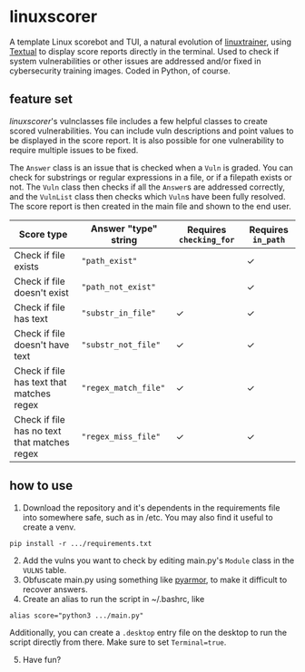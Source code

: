 # linuxscorer

A template Linux scorebot and TUI, a natural evolution of [linuxtrainer](//github.com/sebasterisk/linuxtrainer), using [Textual](//textual.textualize.io/) to display score reports directly in the terminal. Used to check if system vulnerabilities or other issues are addressed and/or fixed in cybersecurity training images. Coded in Python, of course. 

## feature set
*linuxscorer*'s vulnclasses file includes a few helpful classes to create scored vulnerabilities. You can include vuln descriptions and point values to be displayed in the score report. It is also possible for one vulnerability to require multiple issues to be fixed. 

The `Answer` class is an issue that is checked when a `Vuln` is graded. You can check for substrings or regular expressions in a file, or if a filepath exists or not. The `Vuln` class then checks if all the `Answer`s are addressed correctly, and the `VulnList` class then checks which `Vuln`s have been fully resolved. The score report is then created in the main file and shown to the end user. 

| Score type                                   | Answer "type" string | Requires `checking_for` | Requires `in_path` |
|----------------------------------------------|----------------------|-------------------------|--------------------|
| Check if file exists                         | `"path_exist"`       |    | ✓ |
| Check if file doesn't exist                  | `"path_not_exist"`   |    | ✓ |
| Check if file has text                       | `"substr_in_file"`   | ✓ | ✓ |
| Check if file doesn't have text              | `"substr_not_file"`  | ✓ | ✓ |
| Check if file has text that matches regex    | `"regex_match_file"` | ✓ | ✓ |
| Check if file has no text that matches regex | `"regex_miss_file"`  | ✓ | ✓ |

## how to use
1. Download the repository and it's dependents in the requirements file into somewhere safe, such as in /etc. You may also find it useful to create a venv.
```
pip install -r .../requirements.txt
```

2. Add the vulns you want to check by editing main.py's `Module` class in the `VULNS` table. 
3. Obfuscate main.py using something like [pyarmor](https://github.com/dashingsoft/pyarmor), to make it difficult to recover answers.
4. Create an alias to run the script in ~/.bashrc, like
```
alias score="python3 .../main.py"
```
Additionally, you can create a `.desktop` entry file on the desktop to run the script directly from there.
Make sure to set `Terminal=true`.

5. Have fun?

